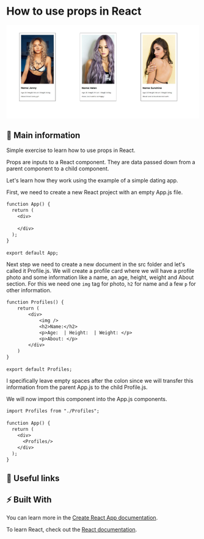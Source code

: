 # How to use props in React

![cover](./src/props.JPG)


## 🦉 Main information

Simple exercise to learn how to use props in React.

Props are inputs to a React component. They are data passed down from a parent component to a child component.

Let's learn how they work using the example of a simple dating app.

First, we need to create a new React project with an empty App.js file.

```
function App() {
  return (
    <div>
    
    </div>
  );
}

export default App;

```

Next step we need to create a new document in the src folder and let's called it Profile.js. We will create a profile card where we will have a profile photo and some information like a name, an age, height, weight and About section. For this we need one `img` tag for photo, `h2` for name and a few `p` for other information.

```
function Profiles() {
    return (
        <div>
            <img />
            <h2>Name:</h2>
            <p>Age:  | Height:  | Weight: </p>
            <p>About: </p>
        </div>
    )
}

export default Profiles;
```

I specifically leave empty spaces after the colon since we will transfer this information from the parent App.js to the child Profile.js.

We will now import this component into the App.js components.

```
import Profiles from "./Profiles";

function App() {
  return (
    <div>
      <Profiles/>
    </div>
  );
}

```



## 🦊 Useful links







## ⚡ Built With

You can learn more in the [Create React App documentation](https://facebook.github.io/create-react-app/docs/getting-started).

To learn React, check out the [React documentation](https://reactjs.org/).

